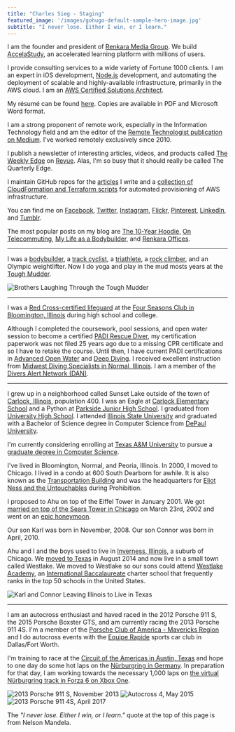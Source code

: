 ```yaml
---
title: "Charles Sieg - Staging"
featured_image: '/images/gohugo-default-sample-hero-image.jpg'
subtitle: "I never lose. Either I win, or I learn."
---
```


I am the founder and president of [Renkara Media Group](https://www.renkara.com). We build [AccelaStudy](https://www.accelastudy.com), an accelerated learning platform with millions of users.

I provide consulting services to a wide variety of Fortune 1000 clients. I am an expert in iOS development, [Node.js](https://nodejs.org/en/) development, and automating the deployment of scalable and highly-available infrastructure, primarily in the AWS cloud. I am an [AWS Certified Solutions Architect](https://aws.amazon.com/certification/certified-solutions-architect-associate/).

My résumé can be found [here][5]. Copies are available in PDF and Microsoft Word format.

I am a strong proponent of remote work, especially in the Information Technology field and am the editor of the [Remote Technologist publication on Medium][6]. I've worked remotely exclusively since 2010.

I publish a newsletter of interesting articles, videos, and products called [The Weekly Edge][7] on [Revue][8]. Alas, I'm so busy that it should really be called The Quarterly Edge.

I maintain GitHub repos for the [articles][10] I write and a [collection of CloudFormation and Terraform scripts][9] for automated provisioning of AWS infrastructure.

You can find me on [Facebook][11], [Twitter][12], [Instagram][13], [Flickr][14], [Pinterest][15], [LinkedIn][16], and [Tumblr][17].

The most popular posts on my blog are [The 10-Year Hoodie][18], [On Telecommuting][19], [My Life as a Bodybuilder][20], and [Renkara Offices][21].

[5]: /resume
[6]: https://medium.com/remote-technologist
[7]: https://www.weeklyedge.com
[8]: https://www.getrevue.co
[9]: https://github.com/CharlesSieg/aws-scripts
[10]: https://github.com/CharlesSieg/articles
[11]: https://www.facebook.com/charles.sieg
[12]: https://www.twitter.com/charlessieg
[13]: https://www.instagram.com/charlessieg
[14]: https://www.flickr.com/photos/forkbender/
[15]: https://www.pinterest.com/charlessieg/
[16]: https://www.linkedin.com/in/charlessieg
[17]: https://www.randomsnapshot.com
[18]: /blog/2015/6/24/the-10-year-hoodie
[19]: /blog/2015/6/24/on-telecommuting
[20]: /blog/my-life-as-a-bodybuilder
[21]: /renkara-offices

---

I was a [bodybuilder][22], a [track cyclist][23], a [triathlete][24], a [rock climber][25], and an Olympic weightlifter. Now I do yoga and play in the mud mosts years at the [Tough Mudder][26].

![Brothers Laughing Through the Tough Mudder][tough-mudder]

[22]: /blog/my-life-as-a-bodybuilder
[23]: https://flic.kr/s/2UTe
[24]: https://flic.kr/s/aHsm4vbQSM
[25]: https://flic.kr/s/aHskxuRrm1
[26]: http://www.charlessieg.com/blog/tough-mudder-chicago-2015-obstacles-to-expect

[tough-mudder]: /images/tough-mudder.jpg

---

I was a [Red Cross-certified lifeguard](http://www.redcross.org/take-a-class/lifeguarding) at the [Four Seasons Club in Bloomington, Illinois](http://www.4seasons-club.com) during high school and college.

Although I completed the coursework, pool sessions, and open water session to become a certified [PADI Rescue Diver](https://www.padi.com/padi-courses/rescue-diver-course), my certification paperwork was not filed 25 years ago due to a missing CPR certificate and so I have to retake the course. Until then, I have current PADI certifications in [Advanced Open Water](https://www.padi.com/padi-courses/advanced-open-water-diver-course) and [Deep Diving](https://www.padi.com/padi-courses/deep-diver). I received excellent instruction from [Midwest Diving Specialists in Normal, Illinois](https://www.midwest-diving.com). I am a member of the [Divers Alert Network (DAN)](http://www.diversalertnetwork.org).

---

I grew up in a neighborhood called Sunset Lake outside of the town of [Carlock, Illinois](https://en.wikipedia.org/wiki/Carlock,_Illinois), population 400. I was an Eagle at [Carlock Elementary School](https://www.unit5.org/carlock) and a Python at [Parkside Junior High School](https://www.unit5.org/pjhs). I graduated from [University High School](http://www.uhigh.ilstu.edu). I attended [Illinois State University](https://illinoisstate.edu) and graduated with a Bachelor of Science degree in Computer Science from [DePaul University](https://www.depaul.edu).

I'm currently considering enrolling at [Texas A&M University](http://www.tamu.edu) to pursue a [graduate degree in Computer Science](http://engineering.tamu.edu/cse/academics/degrees/cs/mcs).

I've lived in Bloomington, Normal, and Peoria, Illinois. In 2000, I moved to Chicago. I lived in a condo at 600 South Dearborn for awhile. It is also known as the [Transportation Building][1] and was the headquarters for [Eliot Ness and the Untouchables][7] during Prohibition.

I proposed to Ahu on top of the Eiffel Tower in January 2001. We got [married on top of the Sears Tower in Chicago][8] on March 23rd, 2002 and went on an [epic honeymoon][9].

Our son Karl was born in November, 2008. Our son Connor was born in April, 2010.

Ahu and I and the boys used to live in [Inverness, Illinois][10], a suburb of Chicago. We [moved to Texas][11] in August 2014 and now live in a small town called Westlake. We moved to Westlake so our sons could attend [Westlake Academy][12], an [International Baccalaureate][13] charter school that frequently ranks in the top 50 schools in the United States.

![Karl and Connor Leaving Illinois to Live in Texas][boys]

[1]: http://www.transportationbuilding.org/
[7]: https://en.wikipedia.org/wiki/Eliot_Ness
[8]: https://www.flickr.com/photos/forkbender/sets/592400
[9]: https://www.flickr.com/photos/forkbender/collections/72157600249752594/
[10]: https://www.flickr.com/photos/forkbender/collections/72157600043304959/
[11]: http://www.charlessieg.com/blog/life-in-dallas-so-far
[12]: http://www.westlakeacademy.org
[13]: http://www.ibo.org/

[boys]: /images/boys-at-airport.png

---

I am an autocross enthusiast and haved raced in the 2012 Porsche 911 S, the 2015 Porsche Boxster GTS, and am currently racing the 2013 Porsche 911 4S. I'm a member of the [Porsche Club of America - Mavericks Region](http://mav.pca.org) and I do autocross events with the [Equipe Rapide](http://www.autocross.com) sports car club in Dallas/Fort Worth.

I'm training to race at the [Circuit of the Americas in Austin, Texas](http://www.circuitoftheamericas.com) and hope to one day do some hot laps on the [Nürburgring in Germany](http://www.nuerburgring.de/en/home.html). In preparation for that day, I am working towards the necessary 1,000 laps on [the virtual Nürburgring track in Forza 6 on Xbox One](https://forzamotorsport.net/en-us/games/fm6/tracks/nurburgring).

![2013 Porsche 911 S, November 2013](/images/911-S.jpeg)
![Autocross 4, May 2015](/images/boxster-gts.jpeg)
![2013 Porsche 911 4S, April 2017](/images/911-4S.jpeg)

The *"I never lose. Either I win, or I learn."* quote at the top of this page is from Nelson Mandela.
